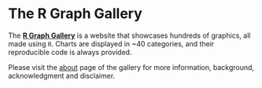 The R Graph Gallery
===================

The [**R Graph Gallery**](https://www.r-graph-gallery.com/) is a website that showcases hundreds of graphics, all made using `R`. Charts are displayed in ~40 categories, and their reproducible code is always provided.

Please visit the [about](https://www.r-graph-gallery.com/about) page of the gallery for more information, background, acknowledgment and disclaimer.
